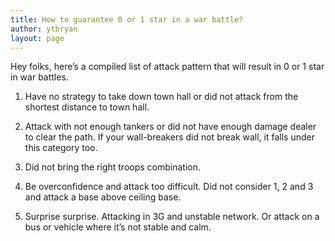 ```yaml
---
title: How to guarantee 0 or 1 star in a war battle?
author: ytbryan
layout: page
---
```

Hey folks, here&#8217;s a compiled list of attack pattern that will result in 0 or 1 star in war battles.

1. Have no strategy to take down town hall or did not attack from the shortest distance to town hall.

2. Attack with not enough tankers or did not have enough damage dealer to clear the path. If your wall-breakers did not break wall, it falls under this category too.

3. Did not bring the right troops combination.

4. Be overconfidence and attack too difficult. Did not consider 1, 2 and 3 and attack a base above ceiling base.

5. Surprise surprise. Attacking in 3G and unstable network. Or attack on a bus or vehicle where it&#8217;s not stable and calm.
